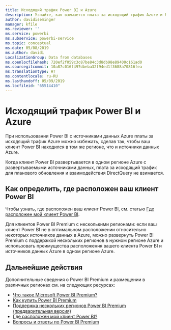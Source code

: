 ```yaml
---
title: Исходящий трафик Power BI и Azure
description: Узнайте, как взимается плата за исходящий трафик Azure и Power BI в зависимости от расположения клиента и Power BI Premium
author: davidiseminger
manager: kfile
ms.reviewer: ''
ms.service: powerbi
ms.subservice: powerbi-service
ms.topic: conceptual
ms.date: 05/08/2019
ms.author: davidi
LocalizationGroup: Data from databases
ms.openlocfilehash: 720ef2f059c3c87be84c3d8db98e89400c161ad0
ms.sourcegitcommit: 10a87c016f497dbeba32f94ed1f3688a70816fea
ms.translationtype: HT
ms.contentlocale: ru-RU
ms.lasthandoff: 05/09/2019
ms.locfileid: "65514410"
---
```

# <a name="power-bi-and-azure-egress"></a>Исходящий трафик Power BI и Azure

При использовании Power BI с источниками данных Azure платы за исходящий трафик Azure можно избежать, сделав так, чтобы ваш клиент Power BI находился в том же регионе, что и источники данных Azure.

Когда клиент Power BI развертывается в одном регионе Azure с развертываемыми источниками данных, плата за исходящий трафик для планового обновления и взаимодействия DirectQuery не взимается. 

## <a name="determining-where-your-power-bi-tenant-is-located"></a>Как определить, где расположен ваш клиент Power BI

Чтобы узнать, где расположен ваш клиент Power BI, см. статью [Где расположен мой клиент Power BI](service-admin-where-is-my-tenant-located.md).

Для клиентов Power BI Premium с несколькими регионами: если ваш клиент Power BI не в оптимальном расположении относительно некоторых источников данных в Azure, можно развернуть Power BI Premium с поддержкой нескольких регионов в нужном регионе Azure и использовать преимущества расположения вашего клиента Power BI и источников данных Azure в одном регионе Azure.

## <a name="next-steps"></a>Дальнейшие действия

Дополнительные сведения о Power BI Premium и размещении в различных регионах см. на следующих ресурсах:

* [Что такое Microsoft Power BI Premium?](service-premium-what-is.md)
* [Как купить Power BI Premium](service-admin-premium-purchase.md)
* [Поддержка нескольких регионов Power BI Premium (предварительная версия)](service-admin-premium-multi-geo.md)
* [Где расположен мой клиент Power BI?](service-admin-where-is-my-tenant-located.md)
* [Вопросы и ответы по Power BI Premium](service-premium-faq.md)


